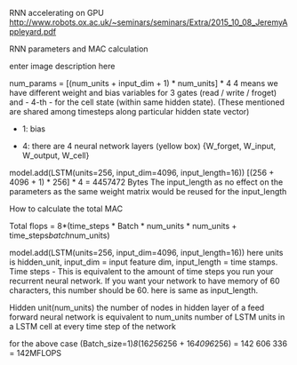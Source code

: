 RNN accelerating on GPU
http://www.robots.ox.ac.uk/~seminars/seminars/Extra/2015_10_08_JeremyAppleyard.pdf



RNN parameters and MAC calculation 


enter image description here



num_params = [(num_units + input_dim + 1) * num_units] * 4
4 means we have different weight and bias variables for 3 gates (read / write / froget) and - 4-th - for the cell state (within same hidden state). (These mentioned are shared among timesteps along particular hidden state vector)

+ 1: bias
* 4: there are 4 neural network layers (yellow box) {W_forget, W_input, W_output, W_cell}

model.add(LSTM(units=256, input_dim=4096, input_length=16))
[(256 + 4096 + 1) * 256] * 4 = 4457472 Bytes
The input_length as no effect on the parameters as the same weight matrix would be reused for the input_length 



How to calculate the total MAC


Total flops = 8*(time_steps * Batch * num_units * num_units + time_steps*batch*num_units)

model.add(LSTM(units=256, input_dim=4096, input_length=16))
here units is hidden_unit, input_dim = input feature dim, input_length = time stamps. 
Time steps - This is equivalent to the amount of time steps you run your recurrent neural network. If you want your network to have memory of 60 characters, this number should be 60. here is same as input_length.

Hidden unit(num_units) the number of nodes in hidden layer of a feed forward neural network is equivalent to num_units number of LSTM units in a LSTM cell at every time step of the network

for the above case (Batch_size=1)*8*(16*256*256 + 16*4096*256) = 142 606 336 = 142MFLOPS 
